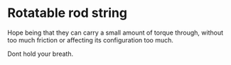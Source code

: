 
# Rotatable rod string

Hope being that they can carry a small amount of torque through, without
too much friction or affecting its configuration too much.

Dont hold your breath.
